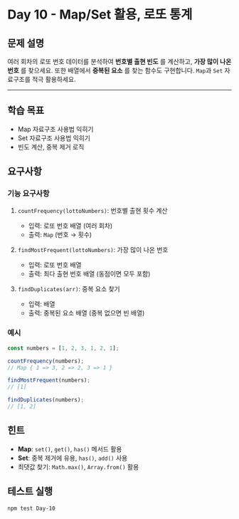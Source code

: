 # Day 10 - Map/Set 활용, 로또 통계

## 문제 설명

여러 회차의 로또 번호 데이터를 분석하여 **번호별 출현 빈도** 를 계산하고, **가장 많이 나온 번호** 를 찾으세요.
또한 배열에서 **중복된 요소** 를 찾는 함수도 구현합니다. `Map`과 `Set` 자료구조를 적극 활용하세요.

---

## 학습 목표
- Map 자료구조 사용법 익히기
- Set 자료구조 사용법 익히기
- 빈도 계산, 중복 제거 로직

## 요구사항

### 기능 요구사항

1. `countFrequency(lottoNumbers)`: 번호별 출현 횟수 계산
   - 입력: 로또 번호 배열 (여러 회차)
   - 출력: `Map` (번호 → 횟수)

2. `findMostFrequent(lottoNumbers)`: 가장 많이 나온 번호
   - 입력: 로또 번호 배열
   - 출력: 최다 출현 번호 배열 (동점이면 모두 포함)

3. `findDuplicates(arr)`: 중복 요소 찾기
   - 입력: 배열
   - 출력: 중복된 요소 배열 (중복 없으면 빈 배열)

### 예시
```javascript
const numbers = [1, 2, 3, 1, 2, 1];

countFrequency(numbers);
// Map { 1 => 3, 2 => 2, 3 => 1 }

findMostFrequent(numbers);
// [1]

findDuplicates(numbers);
// [1, 2]
```

## 힌트
- **Map**: `set()`, `get()`, `has()` 메서드 활용
- **Set**: 중복 제거에 유용, `has()`, `add()` 사용
- 최댓값 찾기: `Math.max()`, `Array.from()` 활용

## 테스트 실행
```bash
npm test Day-10
```